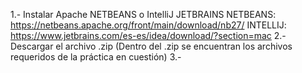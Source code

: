 1.- Instalar Apache NETBEANS o IntelliJ JETBRAINS
  NETBEANS: https://netbeans.apache.org/front/main/download/nb27/
  INTELLIJ: https://www.jetbrains.com/es-es/idea/download/?section=mac
2.- Descargar el archivo .zip (Dentro del .zip se encuentran los archivos requeridos de la práctica en cuestión)
3.- 
